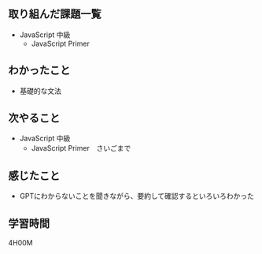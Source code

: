## 取り組んだ課題一覧

- JavaScript 中級
  - JavaScript Primer

## わかったこと

- 基礎的な文法

## 次やること

- JavaScript 中級
  - JavaScript Primer　さいごまで
## 感じたこと

- GPTにわからないことを聞きながら、要約して確認するといろいろわかった

## 学習時間

4H00M
